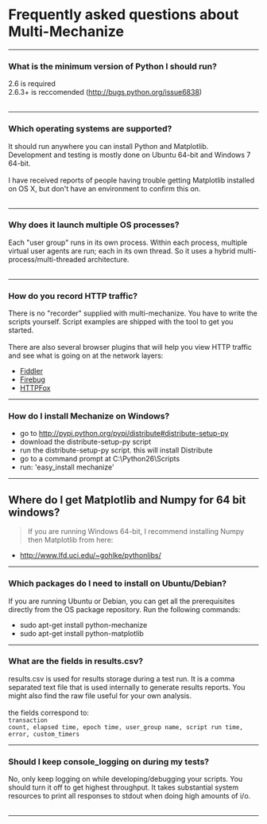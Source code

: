 # Frequently asked questions about Multi-Mechanize #


---


### What is the minimum version of Python I should run? ###

2.6 is required<br>
2.6.3+ is reccomended (<a href='http://bugs.python.org/issue6838'>http://bugs.python.org/issue6838</a>)<br>
<br>
<hr />

<h3>Which operating systems are supported?</h3>

It should run anywhere you can install Python and Matplotlib.<br>
Development and testing is mostly done on Ubuntu 64-bit and Windows 7 64-bit.<br>
<br>
I have received reports of people having trouble getting Matplotlib installed on OS X, but don't have an environment to confirm this on.<br>
<br>
<hr />

<h3>Why does it launch multiple OS processes?</h3>

Each "user group" runs in its own process.  Within each process, multiple virtual user agents are run; each in its own thread.  So it uses a hybrid multi-process/multi-threaded architecture.<br>
<br>
<hr />

<h3>How do you record HTTP traffic?</h3>

There is no "recorder" supplied with multi-mechanize.  You have to write the scripts yourself.  Script examples are shipped with the tool to get you started.<br>
<br>
There are also several browser plugins that will help you view HTTP traffic and see what is going on at the network layers:<br>
<ul><li><a href='http://www.fiddler2.com/'>Fiddler</a>
</li><li><a href='http://getfirebug.com/'>Firebug</a>
</li><li><a href='http://code.google.com/p/httpfox/'>HTTPFox</a></li></ul>

<hr />

<h3>How do I install Mechanize on Windows?</h3>

<ul><li>go to <a href='http://pypi.python.org/pypi/distribute#distribute-setup-py'>http://pypi.python.org/pypi/distribute#distribute-setup-py</a>
</li><li>download the distribute-setup-py script<br>
</li><li>run the distribute-setup-py script.  this will install Distribute<br>
</li><li>go to a command prompt at C:\Python26\Scripts<br>
</li><li>run: 'easy_install mechanize'</li></ul>

<hr />

<h2>Where do I get Matplotlib and Numpy for 64 bit windows?</h2>

<blockquote>If you are running Windows 64-bit, I recommend installing Numpy then Matplotlib from here:<br>
</blockquote><ul><li><a href='http://www.lfd.uci.edu/~gohlke/pythonlibs/'>http://www.lfd.uci.edu/~gohlke/pythonlibs/</a></li></ul>

<hr />

<h3>Which packages do I need to install on Ubuntu/Debian?</h3>
If you are running Ubuntu or Debian, you can get all the prerequisites directly from the OS package repository.  Run the following commands:<br>
<ul><li>sudo apt-get install python-mechanize<br>
</li><li>sudo apt-get install python-matplotlib</li></ul>

<hr />

<h3>What are the fields in results.csv?</h3>

results.csv is used for results storage during a test run.  It is a comma separated text file that is used internally to generate results reports.  You might also find the raw file useful for your own analysis.<br>
<br>
the fields correspond to:<br>
<code>transaction count, elapsed time, epoch time, user_group name, script run time, error, custom_timers</code>

<hr />

<h3>Should I keep console_logging on during my tests?</h3>

No, only keep logging on while developing/debugging your scripts.  You should turn it off to get highest throughput.  It takes substantial system resources to print all responses to stdout when doing high amounts of i/o.<br>
<br>
<hr />